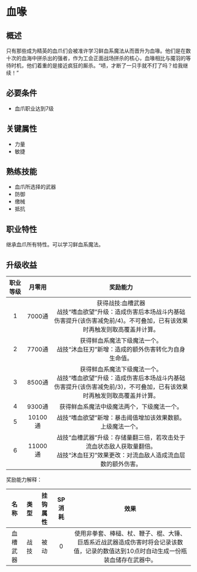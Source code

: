# 血喙

## 概述

只有那些成为精英的血爪们会被准许学习鲜血系魔法从而晋升为血喙。他们是在数十次的血海中拼杀出的强者，作为工会正面战场拼杀的核心，血喙相比与魇羽的等待时机，他们着重的是接近疯狂的厮杀。“啧，才断了一只手就不打了吗？给我继续！”

## 必要条件

* 血爪职业达到7级

## 关键属性

* 力量
* 敏捷

## 熟练技能

* 血爪所选择的武器
* 防御
* 缴械
* 抵抗
  
## 职业特性

继承血爪所有特性。可以学习鲜血系魔法。

## 升级收益

职业等级|月零用|奖励能力
:--:|:--:|:--:
1|7000通|获得战技:血槽武器<br>战技“嗜血欲望”升级：造成伤害后本场战斗内基础伤害提升(该伤害减免前/4)。不可叠加，已有该效果时再触发则取高覆盖并计算。
2|7700通|获得鲜血系魔法下级魔法一个。<br>战技“沐血狂刃”新增：造成的额外伤害转化为自身生命值。
3|8500通|获得鲜血系魔法下级魔法一个。<br>战技“嗜血欲望”升级：造成伤害后本场战斗内基础伤害提升(该伤害减免前/3)，不可叠加，已有该效果时再触发则取高覆盖并计算。
4|9300通|获得鲜血系魔法中级魔法两个，下级魔法一个。
5|10100通| 战技“嗜血欲望”新增：暴击阈值增加该效果数额。<br>上级魔法一个。
6|11000通|战技“血槽武器”升级：存储量翻三倍，若攻击处于流血状态敌人获取量翻倍。<br>战技“沐血狂刃”效果更改：对流血敌人造成流血层数的额外伤害。
奖励能力解释：

名称|类型|挂钩属性|SP消耗|效果
:--:|:--:|:--:|:--:|:--:
血槽武器|战技|被动|0|使用非拳套、棒槌、杖、鞭子、棍、大锤、巨盾系近战武器造成伤害时将会记录该数值，记录的数值达到10点时自动生成一份瓶装血储存在武器中。
